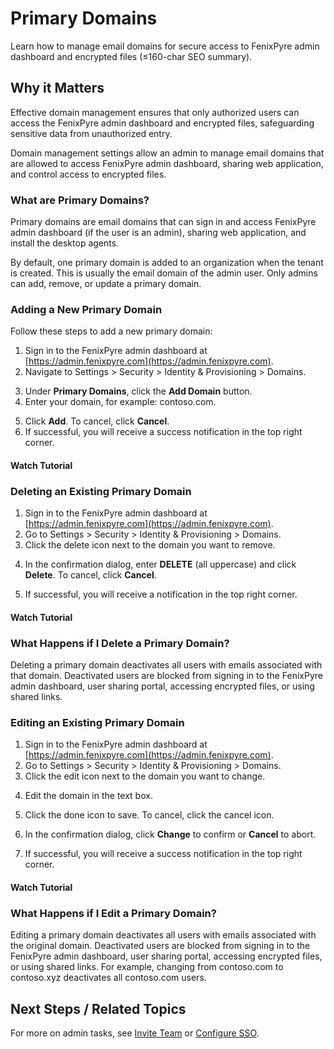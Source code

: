 # Primary Domains

Learn how to manage email domains for secure access to FenixPyre admin dashboard and encrypted files (≤160-char SEO summary).


## Why it Matters
Effective domain management ensures that only authorized users can access the FenixPyre admin dashboard and encrypted files, safeguarding sensitive data from unauthorized entry.

Domain management settings allow an admin to manage email domains that are allowed to access FenixPyre admin dashboard, sharing web application, and control access to encrypted files.

### What are Primary Domains?

Primary domains are email domains that can sign in and access FenixPyre admin dashboard (if the user is an admin), sharing web application, and install the desktop agents.

By default, one primary domain is added to an organization when the tenant is created. This is usually the email domain of the admin user. Only admins can add, remove, or update a primary domain.

### Adding a New Primary Domain

Follow these steps to add a new primary domain:

1. Sign in to the FenixPyre admin dashboard at [https://admin.fenixpyre.com](https://admin.fenixpyre.com).
2. Navigate to Settings > Security > Identity & Provisioning > Domains.

<!-- IMG:     ./media/04-admin-guide/primary-domains/screenshot-domains.png | Alt: FenixPyre Domains page overview -->

3. Under **Primary Domains**, click the **Add Domain** button.
4. Enter your domain, for example: contoso.com.

<!-- IMG:     ./media/04-admin-guide/primary-domains/screenshot-add-domain.png | Alt: Add domain input field -->

5. Click **Add**. To cancel, click **Cancel**.
6. If successful, you will receive a success notification in the top right corner.

<!-- IMG:     ./media/04-admin-guide/primary-domains/screenshot-success-notification.png | Alt: Success notification for domain addition -->

#### Watch Tutorial

<!-- VIDEO:   ./media/04-admin-guide/primary-domains/add-domain-tutorial.mp4 | Alt: Tutorial for adding a primary domain | Duration: 45s -->

### Deleting an Existing Primary Domain

1. Sign in to the FenixPyre admin dashboard at [https://admin.fenixpyre.com](https://admin.fenixpyre.com).
2. Go to Settings > Security > Identity & Provisioning > Domains.
3. Click the delete icon next to the domain you want to remove.

<!-- IMG:     ./media/04-admin-guide/primary-domains/screenshot-delete-domain.png | Alt: Delete icon on domains page -->

4. In the confirmation dialog, enter **DELETE** (all uppercase) and click **Delete**. To cancel, click **Cancel**.

<!-- IMG:     ./media/04-admin-guide/primary-domains/screenshot-confirm-delete.png | Alt: Confirmation dialog for domain deletion -->

5. If successful, you will receive a notification in the top right corner.

<!-- IMG:     ./media/04-admin-guide/primary-domains/screenshot-deletion-notification.png | Alt: Success notification for domain deletion -->

#### Watch Tutorial

<!-- VIDEO:   ./media/04-admin-guide/primary-domains/delete-domain-tutorial.mp4 | Alt: Tutorial for deleting a primary domain | Duration: 30s -->

### What Happens if I Delete a Primary Domain?

Deleting a primary domain deactivates all users with emails associated with that domain. Deactivated users are blocked from signing in to the FenixPyre admin dashboard, user sharing portal, accessing encrypted files, or using shared links.

### Editing an Existing Primary Domain

1. Sign in to the FenixPyre admin dashboard at [https://admin.fenixpyre.com](https://admin.fenixpyre.com).
2. Go to Settings > Security > Identity & Provisioning > Domains.
3. Click the edit icon next to the domain you want to change.

<!-- IMG:     ./media/04-admin-guide/primary-domains/screenshot-edit-domain.png | Alt: Edit icon on domains page -->

4. Edit the domain in the text box.

<!-- IMG:     ./media/04-admin-guide/primary-domains/screenshot-editing-field.png | Alt: Editable text box for domain -->

5. Click the done icon to save. To cancel, click the cancel icon.

<!-- IMG:     ./media/04-admin-guide/primary-domains/screenshot-save-changes.png | Alt: Save and cancel icons -->

6. In the confirmation dialog, click **Change** to confirm or **Cancel** to abort.

<!-- IMG:     ./media/04-admin-guide/primary-domains/screenshot-confirm-edit.png | Alt: Confirmation dialog for domain edit -->

7. If successful, you will receive a success notification in the top right corner.

<!-- IMG:     ./media/04-admin-guide/primary-domains/screenshot-edit-notification.png | Alt: Success notification for domain edit -->

#### Watch Tutorial

<!-- VIDEO:   ./media/04-admin-guide/primary-domains/edit-domain-tutorial.mp4 | Alt: Tutorial for editing a primary domain | Duration: 40s -->

### What Happens if I Edit a Primary Domain?

Editing a primary domain deactivates all users with emails associated with the original domain. Deactivated users are blocked from signing in to the FenixPyre admin dashboard, user sharing portal, accessing encrypted files, or using shared links. For example, changing from contoso.com to contoso.xyz deactivates all contoso.com users.

## Next Steps / Related Topics
For more on admin tasks, see [Invite Team](/04-admin-guide/invite-team) or [Configure SSO](/03-setup-&-installation/configure-sso).